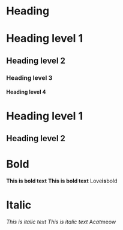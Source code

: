 # Heading

# Heading level 1
## Heading level 2
### Heading level 3
#### Heading level 4

Heading level 1
===============

Heading level 2
---------------

# Bold
**This is bold text**
__This is bold text__
Love**is**bold

# Italic
*This is italic text*
_This is italic text_
A*cat*meow